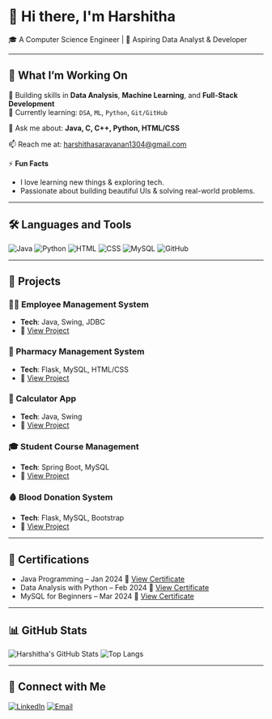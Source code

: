 # 👋 Hi there, I'm Harshitha

🎓 A Computer Science Engineer | 🌟 Aspiring Data Analyst & Developer

---

## 🚀 What I’m Working On
🔭 Building skills in **Data Analysis**, **Machine Learning**, and **Full-Stack Development**  
🌱 Currently learning: `DSA`, `ML`, `Python`, `Git/GitHub`

💬 Ask me about: **Java, C, C++, Python, HTML/CSS**

📫 Reach me at: [harshithasaravanan1304@gmail.com](mailto:harshithasaravanan1304@gmail.com)

⚡ **Fun Facts**
- I love learning new things & exploring tech.
- Passionate about building beautiful UIs & solving real-world problems.

---

## 🛠️ Languages and Tools

![Java](https://img.shields.io/badge/Java-ED8B00?style=for-the-badge&logo=java&logoColor=white)
![Python](https://img.shields.io/badge/Python-14354C?style=for-the-badge&logo=python&logoColor=white)
![HTML](https://img.shields.io/badge/HTML-E34F26?style=for-the-badge&logo=html5&logoColor=white)
![CSS](https://img.shields.io/badge/CSS-1572B6?style=for-the-badge&logo=css3&logoColor=white)
![MySQL](https://img.shields.io/badge/MySQL-005C84?style=for-the-badge&logo=mysql&logoColor=white)
![GitHub](https://img.shields.io/badge/GitHub-181717?style=for-the-badge&logo=github&logoColor=white)

---

## 📁 Projects

### 👩‍💼 Employee Management System
- **Tech**: Java, Swing, JDBC  
- 🔗 [View Project](https://github.com/Harshitha132/employee-management-system)

### 🏥 Pharmacy Management System
- **Tech**: Flask, MySQL, HTML/CSS  
- 🔗 [View Project](#)

### 🧮 Calculator App
- **Tech**: Java, Swing  
- 🔗 [View Project](#)

### 🎓 Student Course Management
- **Tech**: Spring Boot, MySQL  
- 🔗 [View Project](#)

### 🩸 Blood Donation System
- **Tech**: Flask, MySQL, Bootstrap  
- 🔗 [View Project](#)

---

## 📜 Certifications

- Java Programming – Jan 2024 🔗 [View Certificate](#)
- Data Analysis with Python – Feb 2024 🔗 [View Certificate](#)
- MySQL for Beginners – Mar 2024 🔗 [View Certificate](#)

---

## 📊 GitHub Stats

![Harshitha's GitHub Stats](https://github-readme-stats.vercel.app/api?username=Harshitha132&show_icons=true&theme=radical)
![Top Langs](https://github-readme-stats.vercel.app/api/top-langs/?username=Harshitha132&layout=compact&theme=radical)

---

## 🔗 Connect with Me

[![LinkedIn](https://img.shields.io/badge/LinkedIn-blue?logo=linkedin&style=for-the-badge)](https://www.linkedin.com/in/harshitha-s-897b30298)
[![Email](https://img.shields.io/badge/Gmail-red?logo=gmail&style=for-the-badge)](mailto:harshithasaravanan1304@gmail.com)
